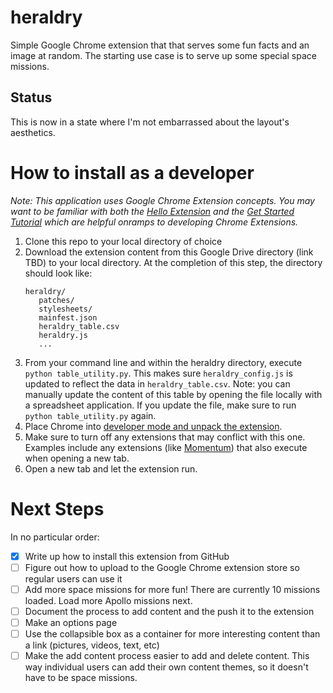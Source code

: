 # heraldry

Simple Google Chrome extension that that serves some fun facts and an image at random. The starting use case is to serve up some special space missions.

## Status
This is now in a state where I'm not embarrassed about the layout's aesthetics. 

# How to install as a developer
_Note: This application uses Google Chrome Extension concepts. You may want to be familiar with both the [Hello Extension](https://developer.chrome.com/extensions) and the [Get Started Tutorial](https://developer.chrome.com/extensions/getstarted) which are helpful onramps to developing Chrome Extensions._
1. Clone this repo to your local directory of choice
1. Download the extension content from this Google Drive directory (link TBD) to your local directory. At the completion of this step, the directory should look like:
   ```
   heraldry/  
      patches/  
      stylesheets/  
      mainfest.json  
      heraldry_table.csv  
      heraldry.js  
      ...  
   ```
1. From your command line and within the heraldry directory, execute `python table_utility.py`. This makes sure `heraldry_config.js` is updated to reflect the data in `heraldry_table.csv`. Note: you can manually update the content of this table by opening the file locally with a spreadsheet application. If you update the file, make sure to run `python table_utility.py` again.
1. Place Chrome into [developer mode and unpack the extension](https://developer.chrome.com/extensions/getstarted#manifest).
1. Make sure to turn off any extensions that may conflict with this one. Examples include any extensions (like [Momentum](https://chrome.google.com/webstore/detail/momentum/laookkfknpbbblfpciffpaejjkokdgca?hl=en)) that also execute when opening a new tab.
1. Open a new tab and let the extension run.

# Next Steps
In no particular order: 
- [x] Write up how to install this extension from GitHub
- [ ] Figure out how to upload to the Google Chrome extension store so regular users can use it
- [ ] Add more space missions for more fun! There are currently 10 missions loaded. Load more Apollo missions next.
- [ ] Document the process to add content and the push it to the extension
- [ ] Make an options page
- [ ] Use the collapsible box as a container for more interesting content than a link (pictures, videos, text, etc)
- [ ] Make the add content process easier to add and delete content. This way individual users can add their own content themes, so it doesn't have to be space missions. 
